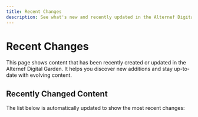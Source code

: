 ```yaml
---
title: Recent Changes
description: See what's new and recently updated in the Alternef Digital Garden
---
```


# Recent Changes

This page shows content that has been recently created or updated in the Alternef Digital Garden. It helps you discover new additions and stay up-to-date with evolving content.

## Recently Changed Content

The list below is automatically updated to show the most recent changes: 